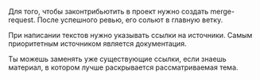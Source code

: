 Для того, чтобы законтрибьютить в проект нужно создать merge-request. После успешного ревью, его сольют в главную ветку.

При написании текстов нужно указывать ссылки на источники. Самым приоритетным источником является документация.

Ты можешь заменять уже существующие ссылки, если знаешь материал, в котором лучше раскрывается рассматриваемая тема.